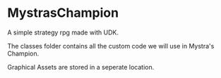 MystrasChampion
===============

A simple strategy rpg made with UDK.

The classes folder contains all the custom code we will use in Mystra's Champion.

Graphical Assets are stored in a seperate location.
